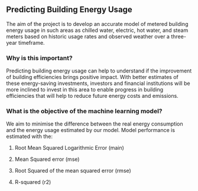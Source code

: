 
## Predicting Building Energy Usage

The aim of the project is to develop an accurate model of metered building energy usage in such areas as chilled water, electric, hot water, and steam meters based on historic usage rates and observed weather over a three-year timeframe.

### Why is this important? 

Predicting building energy usage can help to understand if the improvement of building efficiencies brings positive impact. With better estimates of these energy-saving investments, investors and financial institutions will be more inclined to invest in this area to enable progress in building efficiencies that will help to reduce future energy costs and emissions.

### What is the objective of the machine learning model?

We aim to minimise the difference between the real energy consumption and the energy usage estimated by our model. Model performance is estimated with the:

1. Root Mean Squared Logarithmic Error (main)

2. Mean Squared error (mse)

3. Root Squared of the mean squared error (rmse)

4. R-squared (r2)

